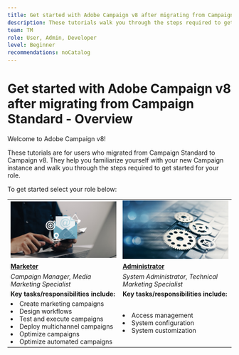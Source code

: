 ```yaml
---
title: Get started with Adobe Campaign v8 after migrating from Campaign Standard - Overview
description: These tutorials walk you through the steps required to get started with your new Campaign v8 application. 
team: TM
role: User, Admin, Developer
level: Beginner
recommendations: noCatalog
---
```


# Get started with Adobe Campaign v8 after migrating from Campaign Standard - Overview

Welcome to Adobe Campaign v8! 

These tutorials are for users who migrated from Campaign Standard to Campaign v8. They help you familiarize yourself with your new Campaign instance and walk you through the steps required to get started for your role. 

To get started select your role below:

<table>
<tr>
  <td>
    <a href="get-started-for-marketers.md">
      <img alt="Campaign Manager"src="./_assets/digital_marketing.jpeg"/>
    </a>
    <div>
  </td>
  <td>
  <a href="get-started-for-administrators-developers.md">
    <img alt="Administrator" src="./_assets/admin.jpeg"/>
    </a>
    <div>
  </td>
  </tr>
  <tr>
    <td>
    <a href="get-started-for-marketers.md">
    <strong>Marketer</strong>
    </a>
    </td>
    <td>
      <a href="get-started-for-administrators-developers.md">
      <strong>Administrator</strong>
      </a>
    </td>
  </tr>
    <td>
    <em>Campaign Manager, Media Marketing Specialist</em>
    </td>
    <td>
      <em> System Administrator, Technical Marketing Specialist</em>
    </td>
  <tr>
    <td>
    <b>Key tasks/responsibilities include:</b>
    </td>
      <td>
    <b>Key tasks/responsibilities include:</b>
    </td>
  </tr>
  <tr>
    <td>
      <li>Create marketing campaigns
      <li>Design workflows
      <li>Test and execute campaigns
      <li>Deploy multichannel campaigns
      <li>Optimize campaigns
      <li>Optimize automated campaigns
    </td>
    <td>
        <li>Access management
        <li>System configuration
        <li> System customization
    </td>
</tr>
</table>
</div>

